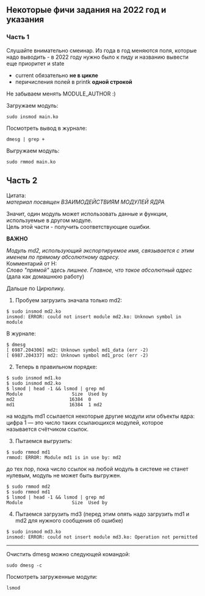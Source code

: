 ## Некоторые фичи задания на 2022 год и указания
### Часть 1
Слушайте внимательно смеинар. Из года в год меняются поля, которые надо выводить - в 2022 году нужно было к пиду и названию вывести еще приоритет и state  
* current обязательно **не в цикле**
* перичисления полей в printk **одной строкой**

Не забываем менять MODULE_AUTHOR :)

Загружаем модуль:
```
sudo insmod main.ko
```

Посмотреть вывод в журнале:
```
dmesg | grep +
```

Выгружаем модуль:
```
sudo rmmod main.ko
```
## Часть 2
Цитата:  
*материал посвящен ВЗАИМОДЕЙСТВИЯМ МОДУЛЕЙ ЯДРА*  


Значит, один модуль может использовать данные и функции, используемые в другом модуле.  
Цель этой части - получить соответствующие ошибки. 

**ВАЖНО**

*Модуль md2, использующий экспортируемое имя, связывается с этим именем по прямому абсолютному адресу.*  
Комментарий от Н:  
*Слово "прямой" здесь лишнее. Главное, что такое абсолютный адрес* (дала как домашнюю работу) 

Дальше по Цирюлику.  
1. Пробуем загрузить значала только md2:
```
$ sudo insmod md2.ko
insmod: ERROR: could not insert module md2.ko: Unknown symbol in module
```
В журнале:
```
$ dmesg
[ 6987.204306] md2: Unknown symbol md1_data (err -2)
[ 6987.204337] md2: Unknown symbol md1_proc (err -2)
```
2. Теперь в правильном порядке:
```
$ sudo insmod md1.ko
$ sudo insmod md2.ko
$ lsmod | head -1 && lsmod | grep md
Module                  Size  Used by
md2                    16384  0
md1                    16384  1 md2
```
на модуль md1 ссылается некоторые другие модули или объекты ядра: цифра 1 — это число таких ссылающихся модулей, которое называется счётчиком ссылок.


3. Пытаемся выгрузить:
```
$ sudo rmmod md1
rmmod: ERROR: Module md1 is in use by: md2
```
до тех пор, пока число ссылок на любой модуль в системе не станет нулевым, модуль не может быть выгружен.

```
$ sudo rmmod md2
$ sudo rmmod md1
$ lsmod | head -1 && lsmod | grep md
Module                  Size  Used by
```
4. Пытаемся загрузить md3 (перед этим опять надо загрузить md1 и md2 для нужного сообщения об ошибке)
```
$ sudo insmod md3.ko
insmod: ERROR: could not insert module md3.ko: Operation not permitted
```

----
Очистить dmesg можно следующей командой:
```
sudo dmesg -c
```
Посмотреть загруженные модули:
```
lsmod
```